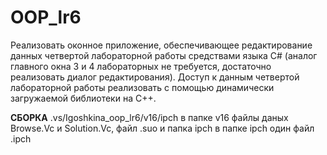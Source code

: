 # OOP_lr6
Реализовать оконное приложение, обеспечивающее редактирование данных четвертой лабораторной работы средствами языка C# (аналог главного окна 3 и 4 лабораторных не требуется, достаточно реализовать диалог редактирования). Доступ к данным четвертой лабораторной работы реализовать с помощью динамически загружаемой библиотеки на C++.

**СБОРКА**
.vs/Igoshkina_oop_lr6/v16/ipch
в папке v16 файлы даных Browse.Vc и Solution.Vc, файл .suo и папка ipch
в папке ipch один файл .ipch
